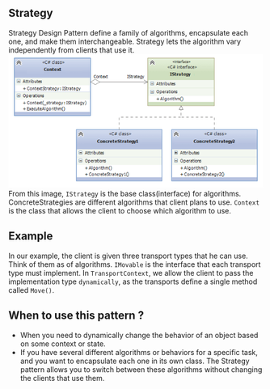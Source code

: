 ## Strategy
Strategy Design Pattern define a family of algorithms, encapsulate each one, and make them interchangeable.
Strategy lets the algorithm vary independently from clients that use it.
![img.png](assets/img.png)
From this image, `IStrategy` is the base class(interface) for algorithms. ConcreteStrategies are different algorithms
that client plans to use. `Context` is the class that allows the client to choose which algorithm to use.
## Example
In our example, the client is given three transport types that he can use. Think of them as of algorithms. 
`IMovable` is the interface that each transport type must implement. In `TransportContext`, we allow the client
to pass the implementation type `dynamically`, as the transports define a single method called `Move()`.

## When to use this pattern ?
* When you need to dynamically change the behavior of an object based on some context or state.
* If you have several different algorithms or behaviors for a specific task, and you want to encapsulate each one in its own class.
The Strategy pattern allows you to switch between these algorithms without changing the clients that use them.